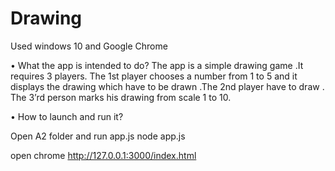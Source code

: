 # Drawing
Used windows 10 and Google Chrome

•	What the app is intended to do? 
The app is a simple drawing game .It requires 3 players. The 1st player chooses a number from 1 to 5 and it displays the drawing which have to be drawn .The  2nd player have to draw . The 3’rd person marks his drawing from scale 1 to 10.

•	How to launch and run it?

Open A2 folder and run app.js
node app.js

open chrome 
http://127.0.0.1:3000/index.html


